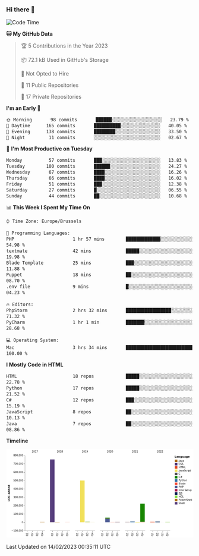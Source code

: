 ### Hi there 👋

<!--START_SECTION:waka-->
![Code Time](http://img.shields.io/badge/Code%20Time-1%2C208%20hrs%2022%20mins-blue)

**🐱 My GitHub Data** 

> 🏆 5 Contributions in the Year 2023
 > 
> 📦 72.1 kB Used in GitHub's Storage 
 > 
> 🚫 Not Opted to Hire
 > 
> 📜 11 Public Repositories 
 > 
> 🔑 17 Private Repositories  
 > 
**I'm an Early 🐤** 

```text
🌞 Morning       98 commits       ██████░░░░░░░░░░░░░░░░░░░   23.79 % 
🌆 Daytime      165 commits       ██████████░░░░░░░░░░░░░░░   40.05 % 
🌃 Evening      138 commits       ████████░░░░░░░░░░░░░░░░░   33.50 % 
🌙 Night         11 commits       ░░░░░░░░░░░░░░░░░░░░░░░░░   02.67 % 

```
📅 **I'm Most Productive on Tuesday** 

```text
Monday          57 commits       ███░░░░░░░░░░░░░░░░░░░░░░   13.83 % 
Tuesday        100 commits       ██████░░░░░░░░░░░░░░░░░░░   24.27 % 
Wednesday       67 commits       ████░░░░░░░░░░░░░░░░░░░░░   16.26 % 
Thursday        66 commits       ████░░░░░░░░░░░░░░░░░░░░░   16.02 % 
Friday          51 commits       ███░░░░░░░░░░░░░░░░░░░░░░   12.38 % 
Saturday        27 commits       █░░░░░░░░░░░░░░░░░░░░░░░░   06.55 % 
Sunday          44 commits       ██░░░░░░░░░░░░░░░░░░░░░░░   10.68 % 

```


📊 **This Week I Spent My Time On** 

```text
⌚︎ Time Zone: Europe/Brussels

💬 Programming Languages: 
PHP                      1 hr 57 mins        █████████████░░░░░░░░░░░░   54.98 % 
textmate                 42 mins             █████░░░░░░░░░░░░░░░░░░░░   19.98 % 
Blade Template           25 mins             ███░░░░░░░░░░░░░░░░░░░░░░   11.88 % 
Puppet                   18 mins             ██░░░░░░░░░░░░░░░░░░░░░░░   08.70 % 
.env file                9 mins              █░░░░░░░░░░░░░░░░░░░░░░░░   04.23 % 

🔥 Editors: 
PhpStorm                 2 hrs 32 mins       █████████████████░░░░░░░░   71.32 % 
PyCharm                  1 hr 1 min          ███████░░░░░░░░░░░░░░░░░░   28.68 % 

💻 Operating System: 
Mac                      3 hrs 34 mins       █████████████████████████   100.00 % 

```

**I Mostly Code in HTML** 

```text
HTML                     18 repos            █████░░░░░░░░░░░░░░░░░░░░   22.78 % 
Python                   17 repos            █████░░░░░░░░░░░░░░░░░░░░   21.52 % 
C#                       12 repos            ███░░░░░░░░░░░░░░░░░░░░░░   15.19 % 
JavaScript               8 repos             ██░░░░░░░░░░░░░░░░░░░░░░░   10.13 % 
Java                     7 repos             ██░░░░░░░░░░░░░░░░░░░░░░░   08.86 % 

```


**Timeline**

![Chart not found](https://raw.githubusercontent.com/guillaumedeplancke/guillaumedeplancke/main/charts/bar_graph.png) 


 Last Updated on 14/02/2023 00:35:11 UTC
<!--END_SECTION:waka-->
